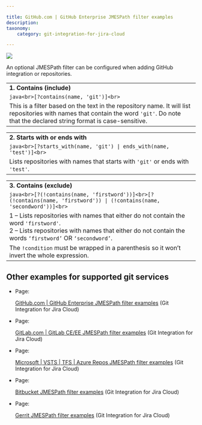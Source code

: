 ```yaml
---

title: GitHub.com | GitHub Enterprise JMESPath filter examples
description:
taxonomy:
    category: git-integration-for-jira-cloud

---
```


![](https://bigbrassband.atlassian.net/wiki/download/thumbnails/1349615768/github-mobile-customv4.png?version=1&modificationDate=1615466175550&cacheVersion=1&api=v2&width=278&height=65)

An optional JMESPath filter can be configured when adding GitHub integration or repositories.

|     |
| --- |
| **1\. Contains (include)** |
| ```java<br>[?contains(name, 'git')]<br>``` |
| This is a filter based on the text in the repository name. It will list repositories with names that contain the word `'git'`. Do note that the declared string format is case-sensitive. |

|     |
| --- |
| **2\. Starts with or ends with** |
| ```java<br>[?starts_with(name, 'git') \| ends_with(name, 'test')]<br>``` |
| Lists repositories with names that starts with `'git'` or ends with `'test'`. |

|     |
| --- |
| **3\. Contains (exclude)** |
| ```java<br>[?(!contains(name, 'firstword'))]<br>[?(!contains(name, 'firstword')) \| (!contains(name, 'secondword'))]<br>``` |
| 1 – Lists repositories with names that either do not contain the word `'firstword'`.  <br>2 – Lists repositories with names that either do not contain the words `‘firstword’` OR `‘secondword’`. |
| The `!condition` must be wrapped in a parenthesis so it won’t invert the whole expression. |

## Other examples for supported git services

*   Page:

    [GitHub.com | GitHub Enterprise JMESPath filter examples](/wiki/spaces/GITCLOUD/pages/1349615768/GitHub.com+%7C+GitHub+Enterprise+JMESPath+filter+examples) (Git Integration for Jira Cloud)

*   Page:

    [GitLab.com | GitLab CE/EE JMESPath filter examples](/wiki/spaces/GITCLOUD/pages/1349615801) (Git Integration for Jira Cloud)

*   Page:

    [Microsoft | VSTS | TFS | Azure Repos JMESPath filter examples](/wiki/spaces/GITCLOUD/pages/1343979648/Microsoft+%7C+VSTS+%7C+TFS+%7C+Azure+Repos+JMESPath+filter+examples) (Git Integration for Jira Cloud)

*   Page:

    [Bitbucket JMESPath filter examples](/wiki/spaces/GITCLOUD/pages/1349615828/Bitbucket+JMESPath+filter+examples) (Git Integration for Jira Cloud)

*   Page:

    [Gerrit JMESPath filter examples](/wiki/spaces/GITCLOUD/pages/1898020871/Gerrit+JMESPath+filter+examples) (Git Integration for Jira Cloud)